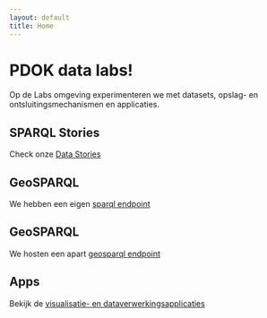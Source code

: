 ```yaml
---
layout: default
title: Home
---
```

# PDOK data labs!
Op de Labs omgeving experimenteren we met datasets, opslag- en ontsluitingsmechanismen en applicaties.

## SPARQL Stories
Check onze [Data Stories](/stories)

## GeoSPARQL
We hebben een eigen [sparql endpoint](/sparql)

## GeoSPARQL
We hosten een apart [geosparql endpoint](/geosparql)

## Apps
Bekijk de [visualisatie- en dataverwerkingsapplicaties](/apps)